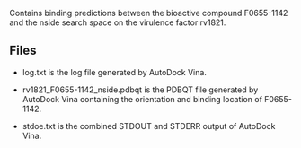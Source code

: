 Contains binding predictions between the bioactive compound F0655-1142 and the nside search space on the virulence factor rv1821.

## Files

- log.txt is the log file generated by AutoDock Vina.

- rv1821_F0655-1142_nside.pdbqt is the PDBQT file generated by AutoDock Vina containing the orientation and binding location of F0655-1142.

- stdoe.txt is the combined STDOUT and STDERR output of AutoDock Vina.

